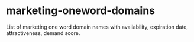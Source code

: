 # marketing-oneword-domains
List of marketing one word domain names with availability, expiration date, attractiveness, demand score.
